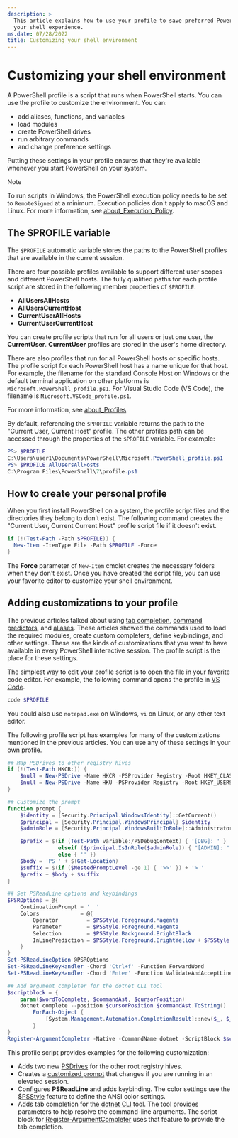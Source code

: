 ```yaml
---
description: >
  This article explains how to use your profile to save preferred PowerShell settings and optimize
  your shell experience.
ms.date: 07/28/2022
title: Customizing your shell environment
---
```

# Customizing your shell environment

A PowerShell profile is a script that runs when PowerShell starts. You can use the profile to
customize the environment. You can:

- add aliases, functions, and variables
- load modules
- create PowerShell drives
- run arbitrary commands
- and change preference settings

Putting these settings in your profile ensures that they're available whenever you start PowerShell
on your system.

> [!NOTE]
> To run scripts in Windows, the PowerShell execution policy needs to be set to `RemoteSigned` at a
> minimum. Execution policies don't apply to macOS and Linux. For more information, see
> [about_Execution_Policy][1].

## The $PROFILE variable

The `$PROFILE` automatic variable stores the paths to the PowerShell profiles that are available in
the current session.

There are four possible profiles available to support different user scopes and different PowerShell
hosts. The fully qualified paths for each profile script are stored in the following member
properties of `$PROFILE`.

- **AllUsersAllHosts**
- **AllUsersCurrentHost**
- **CurrentUserAllHosts**
- **CurrentUserCurrentHost**

You can create profile scripts that run for all users or just one user, the **CurrentUser**.
**CurrentUser** profiles are stored in the user's home directory.

There are also profiles that run for all PowerShell hosts or specific hosts. The profile script
for each PowerShell host has a name unique for that host. For example, the filename for the standard
Console Host on Windows or the default terminal application on other platforms is
`Microsoft.PowerShell_profile.ps1`. For Visual Studio Code (VS Code), the filename is
`Microsoft.VSCode_profile.ps1`.

For more information, see [about_Profiles][2].

By default, referencing the `$PROFILE` variable returns the path to the "Current User, Current Host"
profile. The other profiles path can be accessed through the properties of the `$PROFILE` variable.
For example:

```powershell
PS> $PROFILE
C:\Users\user1\Documents\PowerShell\Microsoft.PowerShell_profile.ps1
PS> $PROFILE.AllUsersAllHosts
C:\Program Files\PowerShell\7\profile.ps1
```

## How to create your personal profile

When you first install PowerShell on a system, the profile script files and the directories they
belong to don't exist. The following command creates the "Current User, Current Current Host"
profile script file if it doesn't exist.

```powershell
if (!(Test-Path -Path $PROFILE)) {
  New-Item -ItemType File -Path $PROFILE -Force
}
```

The **Force** parameter of `New-Item` cmdlet creates the necessary folders when they don't exist.
Once you have created the script file, you can use your favorite editor to customize your shell
environment.

## Adding customizations to your profile

The previous articles talked about using [tab completion][3], [command predictors][4], and
[aliases][5]. These articles showed the commands used to load the required modules, create custom
completers, define keybindings, and other settings. These are the kinds of customizations that you
want to have available in every PowerShell interactive session. The profile script is the place for
these settings.

The simplest way to edit your profile script is to open the file in your favorite code editor. For
example, the following command opens the profile in [VS Code][6].

```powershell
code $PROFILE
```

You could also use `notepad.exe` on Windows, `vi` on Linux, or any other text editor.

The following profile script has examples for many of the customizations mentioned in the
previous articles. You can use any of these settings in your own profile.

```powershell
## Map PSDrives to other registry hives
if (!(Test-Path HKCR:)) {
    $null = New-PSDrive -Name HKCR -PSProvider Registry -Root HKEY_CLASSES_ROOT
    $null = New-PSDrive -Name HKU -PSProvider Registry -Root HKEY_USERS
}

## Customize the prompt
function prompt {
    $identity = [Security.Principal.WindowsIdentity]::GetCurrent()
    $principal = [Security.Principal.WindowsPrincipal] $identity
    $adminRole = [Security.Principal.WindowsBuiltInRole]::Administrator

    $prefix = $(if (Test-Path variable:/PSDebugContext) { '[DBG]: ' }
                elseif ($principal.IsInRole($adminRole)) { "[ADMIN]: " }
                else { '' })
    $body = 'PS ' + $(Get-Location)
    $suffix = $(if ($NestedPromptLevel -ge 1) { '>>' }) + '> '
    $prefix + $body + $suffix
}

## Set PSReadLine options and keybindings
$PSROptions = @{
    ContinuationPrompt = '  '
    Colors             = @{
        Operator         = $PSStyle.Foreground.Magenta
        Parameter        = $PSStyle.Foreground.Magenta
        Selection        = $PSStyle.Background.BrightBlack
        InLinePrediction = $PSStyle.Foreground.BrightYellow + $PSStyle.Background.BrightBlack
    }
}
Set-PSReadLineOption @PSROptions
Set-PSReadLineKeyHandler -Chord 'Ctrl+f' -Function ForwardWord
Set-PSReadLineKeyHandler -Chord 'Enter' -Function ValidateAndAcceptLine

## Add argument completer for the dotnet CLI tool
$scriptblock = {
    param($wordToComplete, $commandAst, $cursorPosition)
    dotnet complete --position $cursorPosition $commandAst.ToString() |
        ForEach-Object {
            [System.Management.Automation.CompletionResult]::new($_, $_, 'ParameterValue', $_)
        }
}
Register-ArgumentCompleter -Native -CommandName dotnet -ScriptBlock $scriptblock
```

This profile script provides examples for the following customization:

- Adds two new [PSDrives][7] for the other root registry hives.
- Creates a [customized prompt][8] that changes if you are running in an elevated session.
- Configures **PSReadLine** and adds keybinding. The color settings use the [$PSStyle][9] feature to
  define the ANSI color settings.
- Adds tab completion for the [dotnet CLI][10] tool. The tool provides parameters to help resolve the
  command-line arguments. The script block for [Register-ArgumentCompleter][11] uses that
  feature to provide the tab completion.

<!-- link references -->

[1]: /powershell/module/microsoft.powershell.core/about/about_execution_policies
[2]: /powershell/module/microsoft.powershell.core/about/about_profiles
[3]: tab-completion.md
[4]: using-predictors.md
[5]: using-aliases.md
[6]: https://code.visualstudio.com/
[7]: /powershell/module/microsoft.powershell.core/about/about_filesystem_provider
[8]: /powershell/module/microsoft.powershell.core/about/about_prompts
[9]: /powershell/module/microsoft.powershell.core/about/about_ansi_terminals
[10]: /dotnet/core/tools/
[11]: /powershell/module/microsoft.powershell.core/register-argumentcompleter
